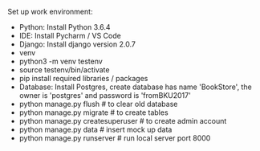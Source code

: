Set up work environment:
- Python: Install Python 3.6.4 
- IDE: Install Pycharm / VS Code
- Django: Install django version 2.0.7
- venv
- python3 -m venv testenv
- source testenv/bin/activate
- pip install required libraries / packages
- Database: Install Postgres, create database has name 'BookStore', the owner is 'postgres' and password is 'fromBKU2017'
- python manage.py flush # to clear old database
- python manage.py migrate # to create tables
- python manage.py createsuperuser # to create admin account
- python manage.py data # insert mock up data
- python manage.py runserver # run local server port 8000

